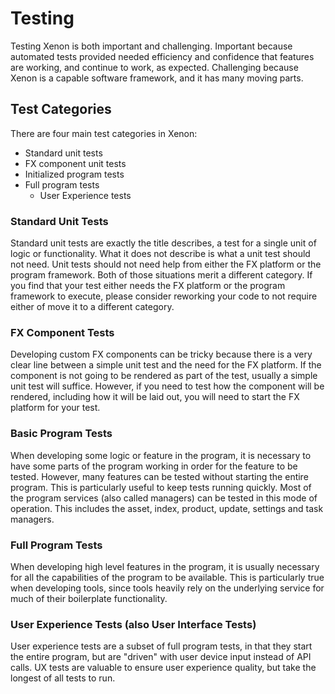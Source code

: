 # Testing

Testing Xenon is both important and challenging. Important because automated
tests provided needed efficiency and confidence that features are working, and
continue to work, as expected. Challenging because Xenon is a capable software
framework, and it has many moving parts.

## Test Categories
There are four main test categories in Xenon:

* Standard unit tests
* FX component unit tests
* Initialized program tests
* Full program tests
  * User Experience tests

### Standard Unit Tests
Standard unit tests are exactly the title describes, a test for a single unit
of logic or functionality. What it does not describe is what a unit test should
not need. Unit tests should not need help from either the FX platform or the 
program framework. Both of those situations merit a different category. If you
find that your test either needs the FX platform or the program framework to 
execute, please consider reworking your code to not require either of move it
to a different category.

### FX Component Tests
Developing custom FX components can be tricky because there is a very clear line
between a simple unit test and the need for the FX platform. If the component is
not going to be rendered as part of the test, usually a simple unit test will
suffice. However, if you need to test how the component will be rendered, 
including how it will be laid out, you will need to start the FX platform for
your test.

### Basic Program Tests
When developing some logic or feature in the program, it is necessary to have
some parts of the program working in order for the feature to be tested. 
However, many features can be tested without starting the entire program. This
is particularly useful to keep tests running quickly. Most of the program 
services (also called managers) can be tested in this mode of operation. This 
includes the asset, index, product, update, settings and task managers.

### Full Program Tests
When developing high level features in the program, it is usually necessary for
all the capabilities of the program to be available. This is particularly true
when developing tools, since tools heavily rely on the underlying service for
much of their boilerplate functionality.

### User Experience Tests (also User Interface Tests)
User experience tests are a subset of full program tests, in that they start the
entire program, but are "driven" with user device input instead of API calls.
UX tests are valuable to ensure user experience quality, but take the longest of
all tests to run.
